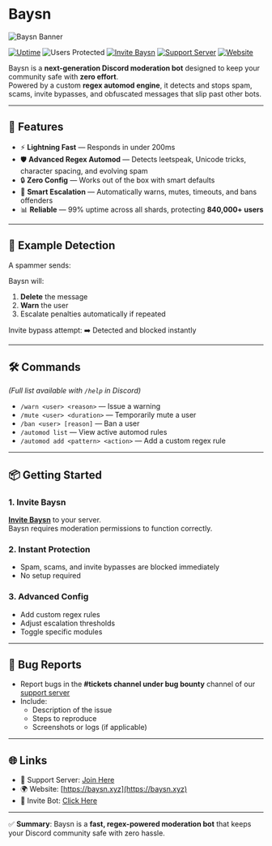 # Baysn

![Baysn Banner](assets/banner.png)

[![Uptime](https://img.shields.io/uptimerobot/ratio/m795566349-6d65e2c45d47c3c4a1f4b2c2.svg?label=uptime)](#)
![Users Protected](https://img.shields.io/badge/users%20protected-840k+-blue)
[![Invite Baysn](https://img.shields.io/badge/Invite-Baysn-5865F2?logo=discord&logoColor=white)](https://baysn.xyz/invite)
[![Support Server](https://img.shields.io/badge/Discord-Support-7289DA?logo=discord&logoColor=white)](https://discord.gg/FwVWz9FB5h)
[![Website](https://img.shields.io/badge/Website-baysn.xyz-green)](https://baysn.xyz)

Baysn is a **next-generation Discord moderation bot** designed to keep your community safe with **zero effort**.  
Powered by a custom **regex automod engine**, it detects and stops spam, scams, invite bypasses, and obfuscated messages that slip past other bots.

---

## 🚀 Features

- ⚡ **Lightning Fast** — Responds in under 200ms  
- 🛡 **Advanced Regex Automod** — Detects leetspeak, Unicode tricks, character spacing, and evolving spam  
- 🔒 **Zero Config** — Works out of the box with smart defaults  
- 🔄 **Smart Escalation** — Automatically warns, mutes, timeouts, and bans offenders  
- 📊 **Reliable** — 99% uptime across all shards, protecting **840,000+ users**  

---

## 📖 Example Detection

A spammer sends:

Baysn will:
1. **Delete** the message  
2. **Warn** the user  
3. Escalate penalties automatically if repeated  

Invite bypass attempt:
➡️ Detected and blocked instantly  

---

## 🛠 Commands

*(Full list available with `/help` in Discord)*  

- `/warn <user> <reason>` — Issue a warning  
- `/mute <user> <duration>` — Temporarily mute a user  
- `/ban <user> [reason]` — Ban a user  
- `/automod list` — View active automod rules  
- `/automod add <pattern> <action>` — Add a custom regex rule  

---

## 📦 Getting Started

### 1. Invite Baysn
[**Invite Baysn**](https://baysn.xyz/invite) to your server.  
Baysn requires moderation permissions to function correctly.

### 2. Instant Protection
- Spam, scams, and invite bypasses are blocked immediately  
- No setup required  

### 3. Advanced Config
- Add custom regex rules  
- Adjust escalation thresholds  
- Toggle specific modules  

---

## 🐛 Bug Reports

- Report bugs in the **#tickets channel under bug bounty** channel of our [support server](https://discord.gg/FwVWz9FB5h)  
- Include:
  - Description of the issue  
  - Steps to reproduce  
  - Screenshots or logs (if applicable)  

---

## 🌐 Links

- 💬 Support Server: [Join Here](https://discord.gg/FwVWz9FB5h)  
- 🌍 Website: [https://baysn.xyz](https://baysn.xyz)  
- 🤖 Invite Bot: [Click Here](https://baysn.xyz/invite)  

---

✅ **Summary**: Baysn is a **fast, regex-powered moderation bot** that keeps your Discord community safe with zero hassle.  
